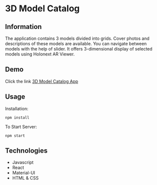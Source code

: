 # 3D Model Catalog

## Information

The application contains 3 models divided into grids. Cover photos and descriptions of these models are available. You can navigate between models with the help of slider.
It offers 3-dimensional display of selected models using Holonext AR Viewer.

## Demo

Click the link [3D Model Catalog App](https://holonext-mete.herokuapp.com/)

## Usage

Installation:

```
npm install
```

To Start Server:

```
npm start
```

## Technologies

- Javascript
- React
- Material-UI
- HTML & CSS
